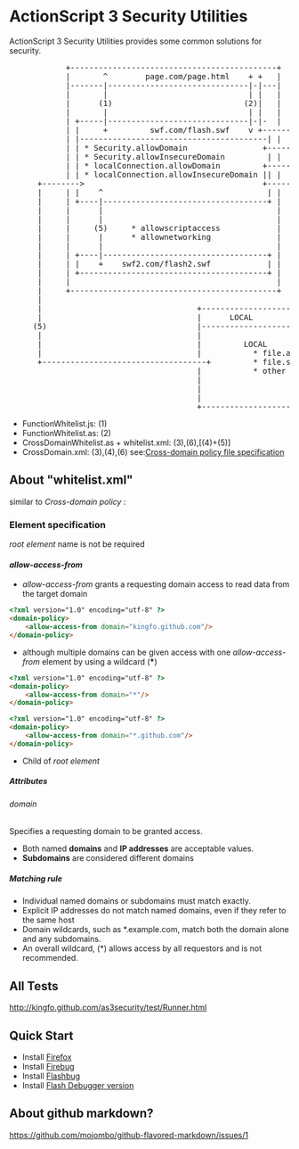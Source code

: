 ActionScript 3 Security Utilities 
=================================
ActionScript 3 Security Utilities provides some common solutions for security.


<pre>
            +--------------------------------------------+         +------------------------------------------+
            |       ^        page.com/page.html    + +   |         |    assets.cdn.com/FILE                   |
            |-------|------------------------------|-|---|         |------------------------------------------|
            |       |                              | |   |         |                                          |
            |      (1)                            (2)|   |         |                                          |
            |       |                              | |   |         |                                          |
            | +-----|------------------------------|-|-  |         |                                          |
            | |     +         swf.com/flash.swf    v +------(3)--->|     FILE:                                |
            | |----------------------------------------| |         |        * flash.swf //swf files           |
            | | * Security.allowDomain                +------(4)------->    * image.jpg //image files         |
            | | * Security.allowInsecureDomain         | |         |        * data.xml  // text files         |
            | | * localConnection.allowDomain         +-----(6)--------->   * other     // other files        |
            | | * localConnection.allowInsecureDomain || |         |                                          |
      +-------->                                      +-------+                                               |
      |     | |    ^                                   | |    |    |                                          |
      |     | +----|-----------------------------------+ |    |    |                                          |
      |     |      |                                     |    |    |                                          |
      |     |      |                                     |    |    |                                          |
      |     |     (5)     * allowscriptaccess            |    |    |                                          |
      |     |      |      * allownetworking              |    |    |                                          |
      |     |      |                                     |    |    +------------------------------------------+
      |     | +----|-----------------------------------+ |    |
      |     | |    +    swf2.com/flash2.swf            | |    |
      |     | +----------------------------------------+ |    |
      |     |                                            |    |
      |     +--------------------------------------------+    |
      |                                                       |
      |                                 +---------------------|------------------+
      |                                 |      LOCAL          +                  |
     (5)                                |----------------------------------------|
      |                                 |                                        |
      |                                 |         LOCAL                          |
      |                                 |           * file.air                   |
      +-----------------------------------+         * file.swf                   |
                                        |           * other                      |
                                        |                                        |
                                        |                                        |
                                        |                                        |
                                        +----------------------------------------+
</pre>

* FunctionWhitelist.js: (1)
* FunctionWhitelist.as: (2)
* CrossDomainWhitelist.as + whitelist.xml: (3),(6),[(4)+(5)]
* CrossDomain.xml: (3),(4),(6) see:[Cross-domain policy file specification](http://www.adobe.com/devnet/articles/crossdomain_policy_file_spec.html "Adobe Developer Connection")

About "whitelist.xml"
---------------------
similar to _Cross-domain policy_ :

###  Element specification
 
_root element_ name is not be required
  
#### _allow-access-from_ 
* _allow-access-from_ grants a requesting domain access to read data from the target domain

```html
<?xml version="1.0" encoding="utf-8" ?>
<domain-policy>
	<allow-access-from domain="kingfo.github.com"/>
</domain-policy>
```

* although multiple domains can be given access with one _allow-access-from_ element by using a wildcard (__*__)

```html
<?xml version="1.0" encoding="utf-8" ?>
<domain-policy>
	<allow-access-from domain="*"/>
</domain-policy>
```

```html
<?xml version="1.0" encoding="utf-8" ?>
<domain-policy>
	<allow-access-from domain="*.github.com"/>
</domain-policy>
```


* Child of _root element_



##### Attributes
###### domain

Specifies a requesting domain to be granted access. 
   
* Both named __domains__ and __IP addresses__  are acceptable values.
* __Subdomains__ are considered different domains

#####  Matching rule
* Individual named domains or subdomains must match exactly.
* Explicit IP addresses do not match named domains, even if they refer to the same host
* Domain wildcards, such as *.example.com, match both the domain alone and any subdomains.
* An overall wildcard, (*) allows access by all requestors and is not recommended.

	
All Tests
---------
http://kingfo.github.com/as3security/test/Runner.html
	
Quick Start
-----------
* Install [Firefox](http://www.mozilla.org/firefox/  'A web browser')
* Install [Firebug](http://getfirebug.com/  'A Firefox extension')
* Install [Flashbug](https://addons.mozilla.org/en-US/firefox/addon/flashbug/ "A Firebug extension")
* Install [Flash Debugger version](http://www.adobe.com/support/flashplayer/downloads.html "Adobe Flash Player Support Center")

About github markdown?
----------------------
https://github.com/mojombo/github-flavored-markdown/issues/1